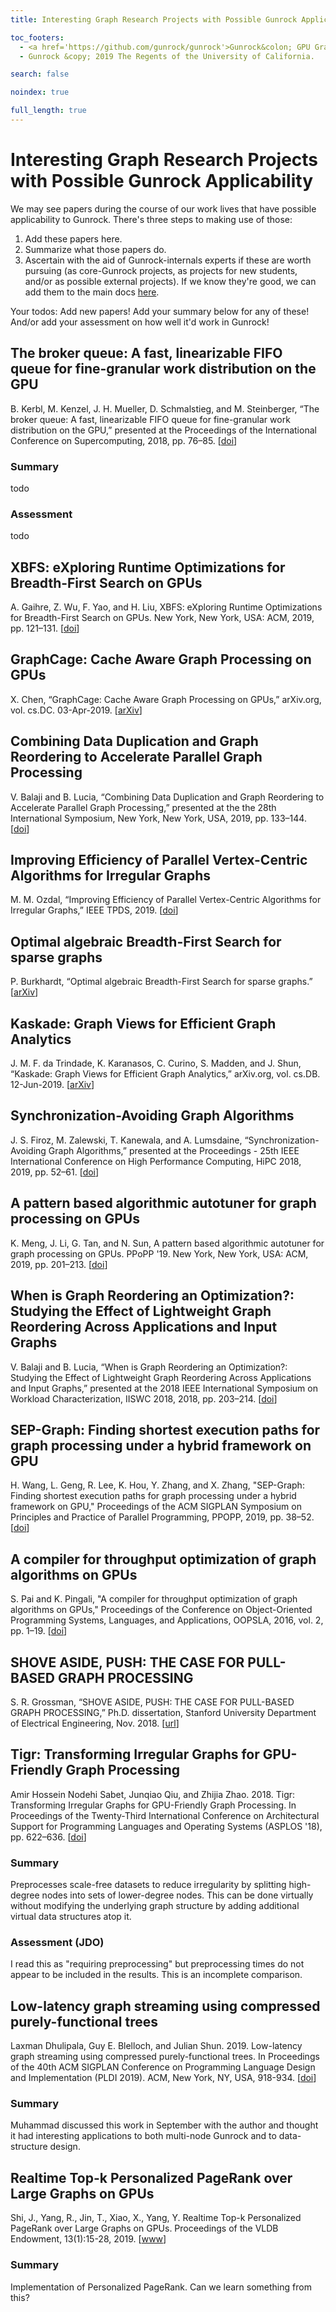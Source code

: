 ```yaml
---
title: Interesting Graph Research Projects with Possible Gunrock Applicability

toc_footers:
  - <a href='https://github.com/gunrock/gunrock'>Gunrock&colon; GPU Graph Analytics</a>
  - Gunrock &copy; 2019 The Regents of the University of California.

search: false

noindex: true

full_length: true
---
```


# Interesting Graph Research Projects with Possible Gunrock Applicability

We may see papers during the course of our work lives that have possible applicability to Gunrock. There's three steps to making use of those:

1. Add these papers here.
2. Summarize what those papers do.
3. Ascertain with the aid of Gunrock-internals experts if these are worth pursuing (as core-Gunrock projects, as projects for new students, and/or as possible external projects). If we know they're good, we can add them to the main docs [here](https://gunrock.github.io/docs/#possible-gunrock-projects).

Your todos: Add new papers! Add your summary below for any of these! And/or add your assessment on how well it'd work in Gunrock!

## The broker queue: A fast, linearizable FIFO queue for fine-granular work distribution on the GPU

B. Kerbl, M. Kenzel, J. H. Mueller, D. Schmalstieg, and M. Steinberger, “The broker queue: A fast, linearizable FIFO queue for fine-granular work distribution on the GPU,” presented at the Proceedings of the International Conference on Supercomputing, 2018, pp. 76–85. [[doi](https://doi.org/10.1145/3205289.3205291)]

### Summary

todo

### Assessment

todo

## XBFS: eXploring Runtime Optimizations for Breadth-First Search on GPUs

A. Gaihre, Z. Wu, F. Yao, and H. Liu, XBFS: eXploring Runtime Optimizations for Breadth-First Search on GPUs. New York, New York, USA: ACM, 2019, pp. 121–131. [[doi](https://doi.org/10.1145/3183713.3183735)]


## GraphCage: Cache Aware Graph Processing on GPUs

X. Chen, “GraphCage: Cache Aware Graph Processing on GPUs,” arXiv.org, vol. cs.DC. 03-Apr-2019. [[arXiv](https://arxiv.org/abs/1904.02241v1)]

## Combining Data Duplication and Graph Reordering to Accelerate Parallel Graph Processing

V. Balaji and B. Lucia, “Combining Data Duplication and Graph Reordering to Accelerate Parallel Graph Processing,” presented at the the 28th International Symposium, New York, New York, USA, 2019, pp. 133–144. [[doi](10.1145/3307681.3326609)]

## Improving Efficiency of Parallel Vertex-Centric Algorithms for Irregular Graphs

M. M. Ozdal, “Improving Efficiency of Parallel Vertex-Centric Algorithms for Irregular Graphs,” IEEE TPDS, 2019. [[doi](https://doi.org/10.1109/TPDS.2019.2906166)]


## Optimal algebraic Breadth-First Search for sparse graphs

P. Burkhardt, “Optimal algebraic Breadth-First Search for sparse graphs.” [[arXiv](https://arxiv.org/abs/1906.03113)]


## Kaskade: Graph Views for Efficient Graph Analytics

J. M. F. da Trindade, K. Karanasos, C. Curino, S. Madden, and J. Shun, “Kaskade: Graph Views for Efficient Graph Analytics,” arXiv.org, vol. cs.DB. 12-Jun-2019. [[arXiv](https://arxiv.org/abs/1906.05162v1)]

## Synchronization-Avoiding Graph Algorithms

J. S. Firoz, M. Zalewski, T. Kanewala, and A. Lumsdaine, “Synchronization-Avoiding Graph Algorithms,” presented at the Proceedings - 25th IEEE International Conference on High Performance Computing, HiPC 2018, 2019, pp. 52–61. [[doi](https://doi.org/10.1109/HiPC.2018.00015)]

## A pattern based algorithmic autotuner for graph processing on GPUs

K. Meng, J. Li, G. Tan, and N. Sun, A pattern based algorithmic autotuner for graph processing on GPUs. PPoPP '19. New York, New York, USA: ACM, 2019, pp. 201–213. [[doi](https://dx.doi.org/10.1145/3293883.3295716)]

## When is Graph Reordering an Optimization?: Studying the Effect of Lightweight Graph Reordering Across Applications and Input Graphs

V. Balaji and B. Lucia, “When is Graph Reordering an Optimization?: Studying the Effect of Lightweight Graph Reordering Across Applications and Input Graphs,” presented at the 2018 IEEE International Symposium on Workload Characterization, IISWC 2018, 2018, pp. 203–214. [[doi](https://dx.doi.org/10.1109/IISWC.2018.8573478)]

## SEP-Graph: Finding shortest execution paths for graph processing under a hybrid framework on GPU

H. Wang, L. Geng, R. Lee, K. Hou, Y. Zhang, and X. Zhang, "SEP-Graph: Finding shortest execution paths for graph processing under a hybrid framework on GPU," Proceedings of the ACM SIGPLAN Symposium on Principles and Practice of Parallel Programming, PPOPP, 2019, pp. 38–52. [[doi](10.1145/3293883.3295733)]

## A compiler for throughput optimization of graph algorithms on GPUs

S. Pai and K. Pingali, "A compiler for throughput optimization of graph algorithms on GPUs," Proceedings of the Conference on Object-Oriented Programming Systems, Languages, and Applications, OOPSLA, 2016, vol. 2, pp. 1–19. [[doi](10.1145/2983990.2984015)]

## SHOVE ASIDE, PUSH: THE CASE FOR PULL-BASED GRAPH PROCESSING

S. R. Grossman, “SHOVE ASIDE, PUSH: THE CASE FOR PULL-BASED GRAPH PROCESSING,” Ph.D. dissertation, Stanford University Department of Electrical Engineering, Nov. 2018. [[url](https://stacks.stanford.edu/file/druid:pr584hs3251/dissertation-augmented.pdf)]

## Tigr: Transforming Irregular Graphs for GPU-Friendly Graph Processing

Amir Hossein Nodehi Sabet, Junqiao Qiu, and Zhijia Zhao. 2018. Tigr: Transforming Irregular Graphs for GPU-Friendly Graph Processing. In Proceedings of the Twenty-Third International Conference on Architectural Support for Programming Languages and Operating Systems (ASPLOS '18), pp. 622–636. [[doi](https://doi.org/10.1145/3173162.3173180)]

### Summary

Preprocesses scale-free datasets to reduce irregularity by splitting high-degree nodes into sets of lower-degree nodes. This can be done virtually without modifying the underlying graph structure by adding additional virtual data structures atop it.

### Assessment (JDO)

I read this as "requiring preprocessing" but preprocessing times do not appear to be included in the results. This is an incomplete comparison.

## Low-latency graph streaming using compressed purely-functional trees

Laxman Dhulipala, Guy E. Blelloch, and Julian Shun. 2019. Low-latency graph streaming using compressed purely-functional trees. In Proceedings of the 40th ACM SIGPLAN Conference on Programming Language Design and Implementation (PLDI 2019). ACM, New York, NY, USA, 918-934. [[doi](https://doi.org/10.1145/3314221.3314598)]

### Summary

Muhammad discussed this work in September with the author and thought it had interesting applications to both multi-node Gunrock and to data-structure design.

## Realtime Top-k Personalized PageRank over Large Graphs on GPUs

Shi, J., Yang, R., Jin, T., Xiao, X., Yang, Y. Realtime Top-k Personalized PageRank over Large Graphs on GPUs. Proceedings of the VLDB Endowment, 13(1):15-28, 2019. [[www](http://www.vldb.org/pvldb/vol13/p15-shi.pdf)]

### Summary

Implementation of Personalized PageRank. Can we learn something from this?
